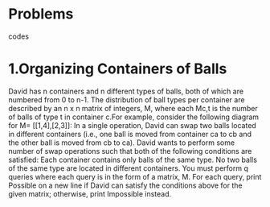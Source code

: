# Problems
codes

# 1.Organizing Containers of Balls
David has n containers and n different types of balls, both of which are numbered from 0 to n-1. The distribution of ball types per container are described by an n x n matrix of integers, M, where each Mc,t is the number of balls of type t in container c.For example, consider the following diagram for M= [[1,4],[2,3]]:
In a single operation, David can swap two balls located in different containers (i.e., one ball is moved from container ca to cb and the other ball is moved from cb to ca).
David wants to perform some number of swap operations such that both of the following conditions are satisfied:
Each container contains only balls of the same type.
No two balls of the same type are located in different containers.
You must perform q queries where each query is in the form of a matrix, M. For each query, print Possible on a new line if David can satisfy the conditions above for the given matrix; otherwise, print Impossible instead.
